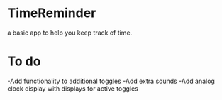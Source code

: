 # TimeReminder

a basic app to help you keep track of time. 

# To do
-Add functionality to additional toggles
-Add extra sounds
-Add analog clock display with displays for active toggles